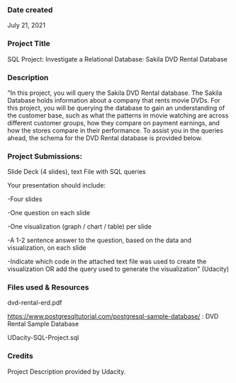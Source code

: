 ### Date created
July 21, 2021

### Project Title
SQL Project: Investigate a Relational Database: Sakila DVD Rental Database

### Description
"In this project, you will query the Sakila DVD Rental database. The Sakila Database holds information about a company that rents movie DVDs. For this project, you will be querying the database to gain an understanding of the customer base, such as what the patterns in movie watching are across different customer groups, how they compare on payment earnings, and how the stores compare in their performance. To assist you in the queries ahead, the schema for the DVD Rental database is provided below.

### Project Submissions:

Slide Deck (4 slides), text File with SQL queries

Your presentation should include:

-Four slides

-One question on each slide

-One visualization (graph / chart / table) per slide

-A 1-2 sentence answer to the question, based on the data and visualization, on each slide

-Indicate which code in the attached text file was used to create the visualization OR add the query used to generate the visualization" (Udacity)

### Files used & Resources
dvd-rental-erd.pdf

https://www.postgresqltutorial.com/postgresql-sample-database/ : DVD Rental Sample Database

UDacity-SQL-Project.sql

### Credits
Project Description provided by Udacity.

